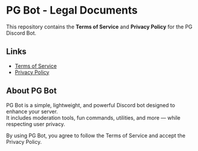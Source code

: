 # PG Bot - Legal Documents

This repository contains the **Terms of Service** and **Privacy Policy** for the PG Discord Bot.

## Links

- [Terms of Service](./terms-of-service.md)
- [Privacy Policy](./privacy-policy.md)

## About PG Bot

PG Bot is a simple, lightweight, and powerful Discord bot designed to enhance your server.  
It includes moderation tools, fun commands, utilities, and more — while respecting user privacy.

By using PG Bot, you agree to follow the Terms of Service and accept the Privacy Policy.  
